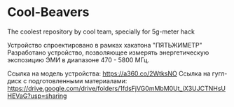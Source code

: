 # Cool-Beavers
The coolest repository by cool team, specially for 5g-meter hack

Устройство спроектировано в рамках хакатона "ПЯТЬЖИМЕТР"
Разработано устройство, позволяющее измерять энергетическую экспозицию ЭМИ
в диапазоне 470 - 5800 МГц.

Ссылка на модель устройства: https://a360.co/2WtksNO
Ссылка на гугл-диск с подготовленными материалами: https://drive.google.com/drive/folders/1fdsFjVG0mMbM0Ut_iX3UJCTNHsUHEVaG?usp=sharing

